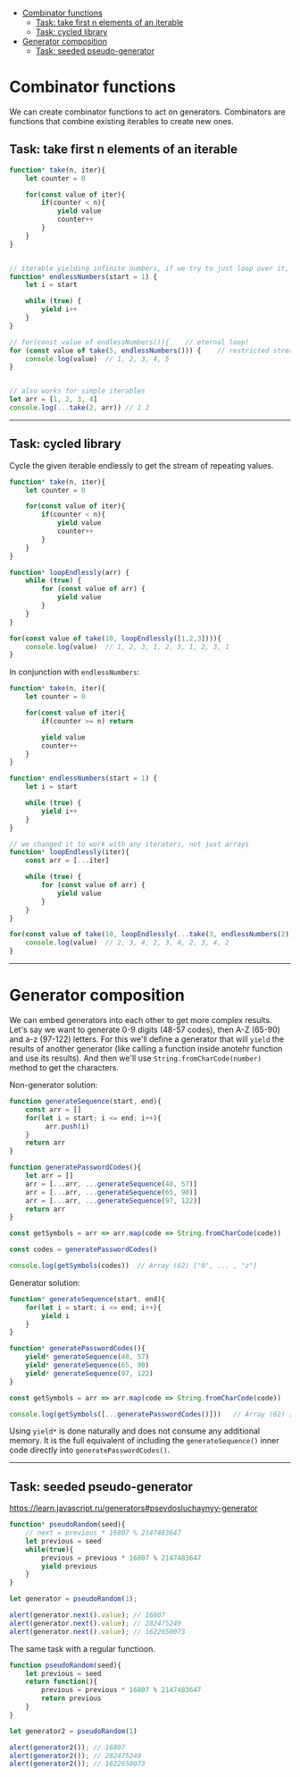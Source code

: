 - [Combinator functions](#combinator-functions)
	- [Task: take first n elements of an iterable](#task-take-first-n-elements-of-an-iterable)
	- [Task: cycled library](#task-cycled-library)
- [Generator composition](#generator-composition)
	- [Task: seeded pseudo-generator](#task-seeded-pseudo-generator)

# Combinator functions

We can create combinator functions to act on generators. Combinators are functions that combine existing iterables to create new ones. 


## Task: take first n elements of an iterable

```javascript
function* take(n, iter){
    let counter = 0

    for(const value of iter){
        if(counter < n){
			yield value
        	counter++
		}        
    }
}


// iterable yielding infinite numbers, if we try to just loop over it, we'll get into eternal loop, so we need to restrict it somehow in the future
function* endlessNumbers(start = 1) {
	let i = start

	while (true) {
		yield i++
	}
}

// for(const value of endlessNumbers()){ 	// eternal loop!
for (const value of take(5, endlessNumbers())) { 	// restricted stream of numbers
	console.log(value)	// 1, 2, 3, 4, 5
}


// also works for simple iterables
let arr = [1, 2, 3, 4]
console.log(...take(2, arr)) // 1 2
```
***


## Task: cycled library

Cycle the given iterable endlessly to get the stream of repeating values.

```javascript
function* take(n, iter){
    let counter = 0

    for(const value of iter){
        if(counter < n){
			yield value
        	counter++
		}        
    }
}

function* loopEndlessly(arr) {
	while (true) {
		for (const value of arr) {
			yield value
		}
	}
}

for(const value of take(10, loopEndlessly([1,2,3]))){
  	console.log(value)	// 1, 2, 3, 1, 2, 3, 1, 2, 3, 1
}
```

In conjunction with `endlessNumbers`:

```javascript
function* take(n, iter){
    let counter = 0

    for(const value of iter){
        if(counter >= n) return

        yield value
        counter++
    }
}

function* endlessNumbers(start = 1) {
	let i = start

	while (true) {
		yield i++
	}
}

// we changed it to work with any iterators, not just arrays
function* loopEndlessly(iter){
	const arr = [...iter]

	while (true) {
		for (const value of arr) {
			yield value
		}
	}
}

for(const value of take(10, loopEndlessly(...take(3, endlessNumbers(2))))){
  	console.log(value)	// 2, 3, 4, 2, 3, 4, 2, 3, 4, 2
}
```
***



# Generator composition

We can embed generators into each other to get more complex results. Let's say we want to generate 0-9 digits (48-57 codes), then A-Z (65-90) and a-z (97-122) letters. For this we'll define a generator that will `yield` the results of another generator (like calling a function inside anotehr function and use its results). And then we'll use `String.fromCharCode(number)` method to get the characters. 

Non-generator solution:

```javascript
function generateSequence(start, end){
	const arr = []
	for(let i = start; i <= end; i++){
		 arr.push(i)
	}
	return arr
}

function generatePasswordCodes(){
	let arr = []
	arr = [...arr, ...generateSequence(48, 57)]
	arr = [...arr, ...generateSequence(65, 90)]
	arr = [...arr, ...generateSequence(97, 122)]
	return arr
}

const getSymbols = arr => arr.map(code => String.fromCharCode(code))

const codes = generatePasswordCodes()

console.log(getSymbols(codes))	// Array (62) ["0", ... , "z"]
```

Generator solution:

```javascript
function* generateSequence(start, end){
	for(let i = start; i <= end; i++){
		yield i
	}
}

function* generatePasswordCodes(){
	yield* generateSequence(48, 57)
	yield* generateSequence(65, 90)
	yield* generateSequence(97, 122)
}

const getSymbols = arr => arr.map(code => String.fromCharCode(code))

console.log(getSymbols([...generatePasswordCodes()]))	// Array (62) ["0", ... , "z"]
```

Using `yield*` is done naturally and does not consume any additional memory. It is the full equivalent of including the `generateSequence()` inner code directly into `generatePasswordCodes()`.
***

## Task: seeded pseudo-generator

https://learn.javascript.ru/generators#psevdosluchaynyy-generator

```javascript
function* pseudoRandom(seed){
	// next = previous * 16807 % 2147483647
	let previous = seed
	while(true){
		previous = previous * 16807 % 2147483647
		yield previous
	}
}

let generator = pseudoRandom(1);

alert(generator.next().value); // 16807
alert(generator.next().value); // 282475249
alert(generator.next().value); // 1622650073
```

The same task with a regular functioon.

```javascript
function pseudoRandom(seed){
	let previous = seed
	return function(){
		previous = previous * 16807 % 2147483647
		return previous
	}
}

let generator2 = pseudoRandom(1)

alert(generator2()); // 16807
alert(generator2()); // 282475249
alert(generator2()); // 1622650073
```